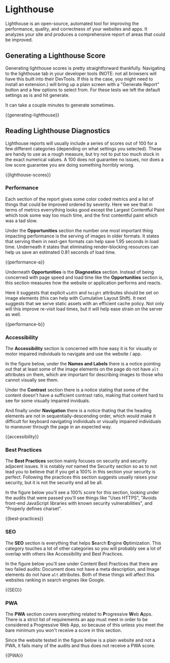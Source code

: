 # Lighthouse

Lighthouse is an open-source, automated tool for improving the performance,
quality, and correctness of your websites and apps. It analyzes your site and
produces a comprehensive report of areas that could be improved.

## Generating a Lighthouse Score

Generating lighthouse scores is pretty straightforward thankfully. Navigating
to the lighthouse tab in your developer tools (NOTE: not all browsers will
have this built into their DevTools. If this is the case, you might need to
install an extension.) will bring up a plain screen with a "Generate Report"
button and a few options to select from. For these tests we left the default
settings as is and hit generate.

It can take a couple minutes to generate sometimes.

{{generating-lighthouse}}

## Reading Lighthouse Diagnostics

Lighthouse reports will usually include a series of scores out of 100 for a few
different categories (depending on what settings you selected). These are handy
to use as a rough measure, but try not to put too much stock in the exact
numerical values. A 100 does not guarantee no issues, nor does a low score
guarantee you are doing something horribly wrong.

{{lighthouse-scores}}

### Performance

Each section of the report gives some color coded metrics and a list of things
that could be improved ordered by severity. Here we see that in terms of metrics
everrything looks good except the Largest Contentful Paint which took some way
too much time, and the first contentful paint which was a tad slow.

Under the **Opportunities** section the number one most important thing impacting
performance is the serving of images in older formats. It states that serving them
in next-gen formats can help save 1.95 seconds in load time. Underneath it states
that eliminating render-blocking resources can help us save an estimated 0.81 seconds
of load time.

{{performance-a}}

Underneath **Opportunities** is the **Diagnostics** section. Instead of being
concerned with page speed and load time like the **Opportunities** section is,
this section measures how the website or application performs and reacts.

Here it suggests that explicit `width` and `height` attributes should be set on image
elements (this can help with Cumulative Layout Shift). It next suggests that we serve
static assets with an efficient cache policy. Not only will this improve re-visit load
times, but it will help ease strain on the server as well.

{{performance-b}}

### Accessibility

The **Accessibility** section is concerned with how easy it is for visually or
motor impaired individuals to navigate and use the website / app.

In the figure below, under the **Names and Labels** there is a notice pointing out
that at least some of the image elements on the page do not have `alt` attributes
on them, which are important for describing images to those who cannot visually see
them.

Under the **Contrast** section there is a notice stating that some of the content
doesn't have a sufficient contrast ratio, making that content hard to see for some
visually impaired inviduals.

And finally under **Navigation** there is a notice thating that the heading elements
are not in sequentially-descending order, which would make it difficult for keyboard
navigating individuals or visually impaired individuals to maneuver through the
page in an expected way.

{{accessibility}}

### Best Practices

The **Best Practices** section mainly focuses on security and security adjacent issues. It is notably *not* named the Security section so as to not lead you to believe that if you get a 100% in this section your security is perfect. Following the practices this section suggests usually raises your security, but it is not the security end all be all.

In the figure below you'll see a 100% score for this section, looking under the audits that were passed you'll see things like "Uses HTTPS", "Avoids front-end JavaScript libraries with known security vulnerabilities", and "Properly defines charset".

{{best-practices}}

### SEO

The **SEO** section is everything that helps **S**earch **E**ngine
**O**ptimization. This category touches a lot of other categories so you will
probably see a lot of overlap with others like Accessibility and Best Practices.

In the figure below you'll see under Content Best Practices that there are two failed audits: Document does not have a meta description, and Image elements do not have `alt` attributes. Both of these things will affect this websites ranking in search engines like Google.

{{SEO}}

### PWA

The **PWA** section covers everything related to **P**rogressive **W**eb
**A**pps. There is a strict list of requirements an app must meet in order
to be considered a Progressive Web App, so because of this unless you meet
the bare minimum you won't receive a score in this section.

Since the website tested in the figure below is a plain website and not a
PWA, it fails many of the audits and thus does not receive a PWA score.

{{PWA}}
